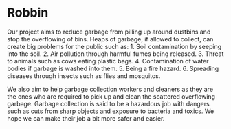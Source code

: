 # Robbin

Our project aims to reduce garbage from pilling up around dustbins and stop the overflowing of bins. Heaps of garbage, if allowed to collect, can create big problems for the public such as:
	1.	Soil contamination by seeping into the soil.
	2. 	Air pollution through harmful fumes being released.
	3.	Threat to animals such as cows eating plastic bags.
	4.	Contamination of water bodies if garbage is washed into them.
	5.	Being a fire hazard.
	6.	Spreading diseases through insects such as flies and mosquitos.

We also aim to help garbage collection workers and cleaners as they are the ones who are required to pick up and clean the scattered overflowing garbage. Garbage collection is said to be a hazardous job with dangers such as cuts from sharp objects and exposure to bacteria and toxics. We hope we can make their job a bit more safer and easier.
